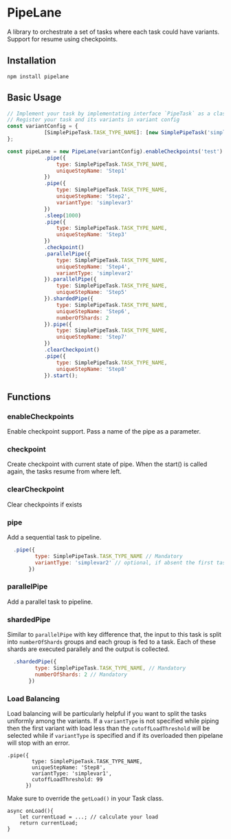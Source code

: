 # PipeLane
A library to orchestrate a set of tasks where each task could have variants. Support for resume using checkpoints.

## Installation
```
npm install pipelane
```

## Basic Usage
```js
// Implement your task by implementating interface `PipeTask` as a class.
// Register your task and its variants in variant config
const variantConfig = {
            [SimplePipeTask.TASK_TYPE_NAME]: [new SimplePipeTask('simplevar1'), new SimplePipeTask('simplevar2'), new SimplePipeTask('simplevar3')]
};

const pipeLane = new PipeLane(variantConfig).enableCheckpoints('test')
            .pipe({
                type: SimplePipeTask.TASK_TYPE_NAME,
                uniqueStepName: 'Step1'
            })
            .pipe({
                type: SimplePipeTask.TASK_TYPE_NAME,
                uniqueStepName: 'Step2',
                variantType: 'simplevar3'
            })
            .sleep(1000)
            .pipe({
                type: SimplePipeTask.TASK_TYPE_NAME,
                uniqueStepName: 'Step3'
            })
            .checkpoint()
            .parallelPipe({
                type: SimplePipeTask.TASK_TYPE_NAME,
                uniqueStepName: 'Step4',
                variantType: 'simplevar2'
            }).parallelPipe({
                type: SimplePipeTask.TASK_TYPE_NAME,
                uniqueStepName: 'Step5'
            }).shardedPipe({
                type: SimplePipeTask.TASK_TYPE_NAME,
                uniqueStepName: 'Step6',
                numberOfShards: 2
            }).pipe({
                type: SimplePipeTask.TASK_TYPE_NAME,
                uniqueStepName: 'Step7'
            })
            .clearCheckpoint()
            .pipe({
                type: SimplePipeTask.TASK_TYPE_NAME,
                uniqueStepName: 'Step8'
            }).start();
```


## Functions

### enableCheckpoints
Enable checkpoint support. Pass a name of the pipe as a parameter.

### checkpoint
Create checkpoint with current state of pipe. When the start() is called again, the tasks resume from where left.

### clearCheckpoint
Clear checkpoints if exists

### pipe
Add a sequential task to pipeline.
```js
  .pipe({
         type: SimplePipeTask.TASK_TYPE_NAME // Mandatory
         variantType: 'simplevar2' // optional, if absent the first task of the fiven type from the variants will be picked
       })
```

### parallelPipe
Add a parallel task to pipeline.

### shardedPipe
Similar to `parallelPipe` with key difference that, the input to this task is split into `numberOfShards` groups and each group is fed to a task. Each of these shards are executed parallely and the output is collected.
```js
  .shardedPipe({
         type: SimplePipeTask.TASK_TYPE_NAME, // Mandatory
         numberOfShards: 2 // Mandatory
       })
```


### Load Balancing
Load balancing will be particularly helpful if you want to split the tasks uniformly among the variants. If a `variantType` is not specified while piping then the first variant with load less than the `cutoffLoadThreshold` will be selected while if `variantType` is specified and if its overloaded then pipelane will stop with an error.

```
.pipe({
        type: SimplePipeTask.TASK_TYPE_NAME,
        uniqueStepName: 'Step8',
        variantType: 'simplevar1',
        cutoffLoadThreshold: 99
      })
```
Make sure to override the `getLoad()` in your Task class.

```
async onLoad(){
    let currentLoad = ...; // calculate your load
    return currentLoad;
}
```